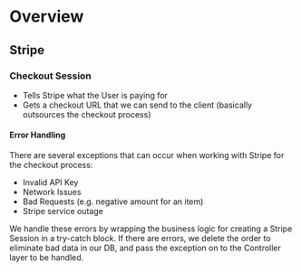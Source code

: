 # Overview

## Stripe


### Checkout Session
* Tells Stripe what the User is paying for
* Gets a checkout URL that we can send to the client (basically outsources the checkout process)

#### Error Handling
There are several exceptions that can occur when working with Stripe for the checkout process:
* Invalid API Key
* Network Issues
* Bad Requests (e.g. negative amount for an item)
* Stripe service outage

We handle these errors by wrapping the business logic for creating a Stripe Session in a try-catch block. If there are errors, we delete the order to eliminate bad data in our DB, and pass the exception on to the Controller layer to be handled.
